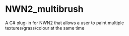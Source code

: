 NWN2_multibrush
===============

A C# plug-in for NWN2 that allows a user to paint multiple textures/grass/colour at the same time